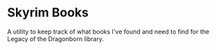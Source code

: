 # Skyrim Books

A utility to keep track of what books I've found and need to find for the Legacy of the Dragonborn library.
